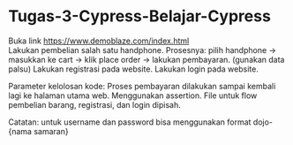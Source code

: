 # Tugas-3-Cypress-Belajar-Cypress

Buka link https://www.demoblaze.com/index.html  
Lakukan pembelian salah satu handphone.
Prosesnya: pilih handphone -> masukkan ke cart -> klik place order -> lakukan pembayaran. (gunakan data palsu)
Lakukan registrasi pada website.
Lakukan login pada website.


Parameter kelolosan kode:
Proses pembayaran dilakukan sampai kembali lagi ke halaman utama web.
Menggunakan assertion.
File untuk flow pembelian barang, registrasi, dan login dipisah.


Catatan: untuk username dan password bisa menggunakan format dojo-{nama samaran}
